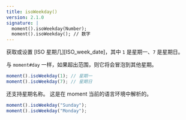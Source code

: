 ```yaml
---
title: isoWeekday()
version: 2.1.0
signature: |
  moment().isoWeekday(Number);
  moment().isoWeekday(); // 数字
---
```



获取或设置 [ISO 星期几][ISO_week_date]，其中 `1` 是星期一、`7` 是星期日。

与 `moment#day` 一样，如果超出范围，则它将会冒泡到其他星期。

```javascript
moment().isoWeekday(1); // 星期一
moment().isoWeekday(7); // 星期日
```

还支持星期名称。 
这是在 moment 当前的语言环境中解析的。

```javascript
moment().isoWeekday("Sunday");
moment().isoWeekday("Monday");
```
